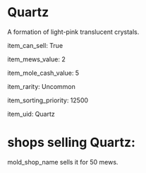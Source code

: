 # Quartz

A formation of light-pink translucent crystals.

item_can_sell: True

item_mews_value: 2

item_mole_cash_value: 5

item_rarity: Uncommon

item_sorting_priority: 12500

item_uid: Quartz

# shops selling Quartz:

mold_shop_name sells it for 50 mews.